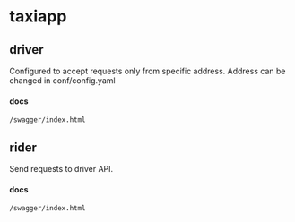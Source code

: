 # taxiapp

## driver
Configured to accept requests only from specific address. Address can be changed in conf/config.yaml
#### docs
`/swagger/index.html`

## rider
Send requests to driver API. 
#### docs
`/swagger/index.html`
